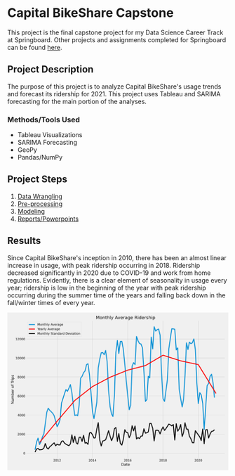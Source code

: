 # Capital BikeShare Capstone
This project is the final capstone project for my Data Science Career Track at Springboard. Other projects and assignments completed for Springboard can be found [here](https://github.com/jhlee515/Springboard).

## Project Description
The purpose of this project is to analyze Capital BikeShare's usage trends and forecast its ridership for 2021. This project uses Tableau and SARIMA forecasting for the main portion of the analyses. 

### Methods/Tools Used
* Tableau Visualizations
* SARIMA Forecasting
* GeoPy 
* Pandas/NumPy

## Project  Steps
1. [Data Wrangling](https://github.com/jhlee515/BikeShare_capstone/blob/master/1_datawrangling.ipynb)
2. [Pre-processing](https://github.com/jhlee515/BikeShare_capstone/blob/master/2_preprocessing.ipynb)
3. [Modeling](https://github.com/jhlee515/BikeShare_capstone/blob/master/3_modeling.ipynb)
4. [Reports/Powerpoints](https://github.com/jhlee515/BikeShare_capstone/tree/master/docs)

## Results
Since Capital BikeShare's inception in 2010, there has been an almost linear increase in usage, with peak ridership occurring in 2018. Ridership decreased significantly in 2020 due to COVID-19 and work from home regulations. Evidently, there is a clear element of seasonality in usage every year; ridership is low in the beginning of the year with peak ridership occurring during the summer time of the years and falling back down in the fall/winter times of every year. 

<p align = "center">
 <img src="https://github.com/jhlee515/BikeShare_capstone/blob/master/figs/monthly_avg.png" width = 800 class = "center">
</p>


